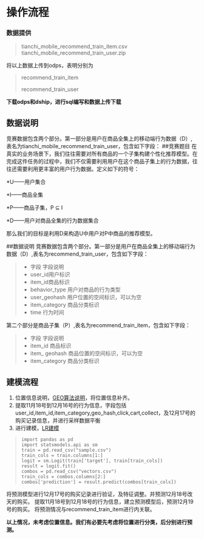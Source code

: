 # 操作流程 #
### 数据提供 ###
> tianchi_mobile_recommend_train_item.csv
> tianchi_mobile_recommend_train_user.zip

将以上数据上传到odps，表明分别为
> recommend_train_item
> 
> recommend_train_user

**下载odps和dship，进行sql编写和数据上传下载**

## 数据说明 ##
竞赛数据包含两个部分。第一部分是用户在商品全集上的移动端行为数据（D）,表名为tianchi_mobile_recommend_train_user，包含如下字段：
##竞赛题目 
在真实的业务场景下，我们往往需要对所有商品的一个子集构建个性化推荐模型。在完成这件任务的过程中，我们不仅需要利用用户在这个商品子集上的行为数据，往往还需要利用更丰富的用户行为数据。定义如下的符号：

*U——用户集合

*I——商品全集

*P——商品子集，P ⊆ I

*D——用户对商品全集的行为数据集合

那么我们的目标是利用D来构造U中用户对P中商品的推荐模型。

##数据说明
竞赛数据包含两个部分。第一部分是用户在商品全集上的移动端行为数据（D）,表名为recommend_train_user，包含如下字段：
> 
> - 字段 字段说明   
> - user_id用户标识 
> - item_id商品标识 
> - behavior_type  用户对商品的行为类型 
> - user_geohash   用户位置的空间标识，可以为空  
> - item_category  商品分类标识
> - time   行为时间                                           

第二个部分是商品子集（P）,表名为recommend_train_item，包含如下字段： 

> - 字段                             字段说明
> - item_id                         商品标识  
> - item_ geohash                   商品位置的空间标识，可以为空
> - item_category                   商品分类标识 

## 建模流程 ##
1. 位置信息说明，[GEO算法说明](http://www.alivenode.com/index.php/archives/300 "LBS的球面距离计算及Geohash方案探讨")，将位置信息补齐。
2. 提取11月18号到12月16号的行为信息，字段包括user_id,item_id,item_category,geo_hash,click,cart,collect，及12月17号的购买记录信息，并进行采样数据平衡
3. 进行建模，[LR建模](http://oilbeater.com/%E9%98%BF%E9%87%8C%E5%A4%A7%E6%95%B0%E6%8D%AE%E6%AF%94%E8%B5%9B/2014/04/04/the-bigdata-race-3.html "阿里大数据竞赛非官方指南第三弹-- LR入门")

>     import pandas as pd
>     import statsmodels.api as sm  
>     train = pd.read_csv("sample.csv")
>     train_cols = train.columns[1:] 
>     logit = sm.Logit(train['target'], train[train_cols])
>     result = logit.fit()
>     combos = pd.read_csv("vectors.csv")
>     train_cols = combos.columns[2:]
>     combos['prediction'] = result.predict(combos[train_cols])  

将预测模型进行12月17号的购买记录进行验证，及特征调整。并预测12月18号改天的购买。
提取11月18号到12月18号的行为信息，建立预测模型后，预测12月19号的购买。
将预测情况与recommend_train_item进行内关联。

**以上情况，未考虑位置信息。我们有必要先考虑将位置进行分类，后分别进行预测。**




